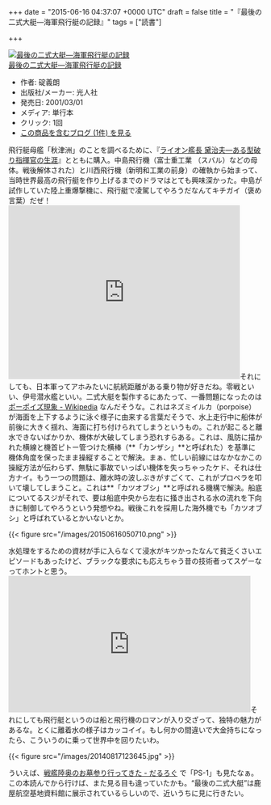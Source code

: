 
+++
date = "2015-06-16 04:37:07 +0000 UTC"
draft = false
title = "『最後の二式大艇―海軍飛行艇の記録』"
tags = ["読書"]

+++
<div class="hatena-asin-detail"><a href="http://www.amazon.co.jp/exec/obidos/ASIN/4769809972/bestylesnet-22/"><img src="https://images-fe.ssl-images-amazon.com/images/I/51NQTX52YNL._SL160_.jpg" class="hatena-asin-detail-image" alt="最後の二式大艇―海軍飛行艇の記録" title="最後の二式大艇―海軍飛行艇の記録"/></a><div class="hatena-asin-detail-info"><a href="http://www.amazon.co.jp/exec/obidos/ASIN/4769809972/bestylesnet-22/">最後の二式大艇―海軍飛行艇の記録</a><ul><li><span class="hatena-asin-detail-label">作者:</span> 碇義朗</li><li><span class="hatena-asin-detail-label">出版社/メーカー:</span> 光人社</li><li><span class="hatena-asin-detail-label">発売日:</span> 2001/03/01</li><li><span class="hatena-asin-detail-label">メディア:</span> 単行本</li><li> <span class="hatena-asin-detail-label">クリック</span>: 1回</li><li><a href="http://d.hatena.ne.jp/asin/4769809972/bestylesnet-22" target="_blank">この商品を含むブログ (1件) を見る</a></li></ul></div><div class="hatena-asin-detail-foot"></div></div>飛行艇母艦「秋津洲」のことを調べるために、『<a href="http://d.hatena.ne.jp/asin/4769803729/bestylesnet-22">ライオン艦長 黛治夫―ある型破り指揮官の生涯</a>』とともに購入。中島飛行機（富士重工業 （スバル）などの母体。戦後解体された）と川西飛行機（新明和工業の前身）の確執から始まって、当時世界最高の飛行艇を作り上げるまでのドラマはとても興味深かった。中島が試作していた陸上重爆撃機に、飛行艇で凌駕してやろうだなんてキチガイ（褒め言葉）だぜ！<iframe width="459" height="344" src="https://www.youtube.com/embed/B1s6QoklgGc?feature=oembed" frameborder="0" allow="accelerometer; autoplay; encrypted-media; gyroscope; picture-in-picture" allowfullscreen=""></iframe>それにしても、日本軍ってアホみたいに航続距離がある乗り物が好きだね。零戦といい、伊号潜水艦といい。二式大艇を製作するにあたって、一番問題になったのは <a href="http://ja.wikipedia.org/wiki/%E3%83%9D%E3%83%BC%E3%83%9D%E3%82%A4%E3%82%BA%E7%8F%BE%E8%B1%A1">ポーポイズ現象 - Wikipedia</a> なんだそうな。これはネズミイルカ（porpoise）が海面を上下するように泳ぐ様子に由来する言葉だそうで、水上走行中に船体が前後に大きく揺れ、海面に打ち付けられてしまうというもの。これが起こると離水できないばかりか、機体が大破してしまう恐れすらある。これは、風防に描かれた横線と機首ピトー管つけた横棒（**「カンザシ」**と呼ばれた）を基準に機体角度を保ったまま操縦することで解決。まぁ、忙しい前線にはなかなかこの操縦方法が伝わらず、無駄に事故でいっぱい機体を失っちゃったケド、それは仕方ナイ。もう一つの問題は、離水時の波しぶきがすごくて、これがプロペラを叩いて壊してしまうこと。これは**「カツオブシ」**と呼ばれる機構で解決。船底についてるスジがそれで、要は船底中央から左右に掻き出される水の流れを下向きに制御してやろうという発想やね。戦後これを採用した海外機でも「カツオブシ」と呼ばれているとかいないとか。

{{< figure src="/images/20150616050710.png"  >}}

水処理をするための資材が手に入らなくて浸水がキツかったなんて貧乏くさいエピソードもあったけど、ブラックな要求にも応えちゃう昔の技術者ってスゲーなってホントと思う。<iframe width="480" height="270" src="https://www.youtube.com/embed/3A6Xc-MaSKI?feature=oembed" frameborder="0" allow="accelerometer; autoplay; encrypted-media; gyroscope; picture-in-picture" allowfullscreen=""></iframe>それにしても飛行艇というのは船と飛行機のロマンが入り交ざって、独特の魅力があるな。とくに離着水の様子はカッコイイ。もし何かの間違いで大金持ちになったら、こういうのに乗って世界中を回りたいわ。

{{< figure src="/images/20140817123645.jpg"  >}}

ういえば、<a href="https://blog.daruyanagi.jp/entry/2014/08/30/221903">戦艦陸奥のお墓参り行ってきた - だるろぐ</a> で「PS-1」も見たなぁ。この本読んでから行けば、また見る目も違っていたかも。“最後の二式大艇”は鹿屋航空基地資料館に展示されているらしいので、近いうちに見に行きたい。


